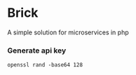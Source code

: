 # Brick
A simple solution for microservices in php

### Generate api key
```
openssl rand -base64 128
```